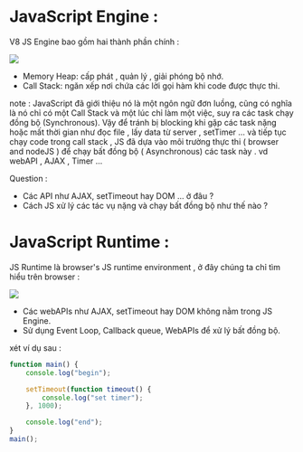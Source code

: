 # JavaScript Engine : 
V8 JS Engine bao gồm hai thành phần chính :

![](v8-engine.png)

- Memory Heap: cấp phát , quản lý , giải phóng bộ nhớ.
- Call Stack: ngăn xếp nơi chứa các lời gọi hàm khi code được thực thi.

note :  JavaScript đã giới thiệu nó là một ngôn ngữ đơn luồng, cũng có nghĩa là nó chỉ có một Call Stack và một lúc chỉ làm một việc, suy ra các task chạy đồng bộ (Synchronous). Vậy để tránh bị blocking khi gặp các task nặng hoặc mất thời gian như đọc file , lấy data từ server , setTimer ...  và tiếp tục chạy code trong call stack , JS đã dựa vào môi trường thực thi ( browser and nodeJS ) để chạy bất đồng bộ ( Asynchronous) các task này . vd webAPI , AJAX , Timer ... 

Question : 
- Các API như AJAX, setTimeout hay DOM ... ở đâu ?
- Cách JS xử lý các tác vụ nặng và chạy bất đồng bộ như thế nào ?

# JavaScript Runtime :
JS Runtime là browser's JS runtime environment , ở đây chúng ta chỉ tìm hiểu trên browser :

![](js-runtime-big-picture.png)

- Các webAPIs như AJAX, setTimeout hay DOM không nằm trong JS Engine.
- Sử dụng Event Loop, Callback queue, WebAPIs  để xử lý bất đồng bộ.

xét ví dụ sau :
```js
function main() {
    console.log("begin");

    setTimeout(function timeout() {
        console.log("set timer");
    }, 1000);

    console.log("end");
}
main();
```